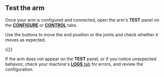 ## Test the arm

Once your arm is configured and connected, open the arm's **TEST** panel on the [**CONFIGURE**](/configure/) or [**CONTROL**](/fleet/control/) tabs.

Use the buttons to move the end position or the joints and check whether it moves as expected.

{{<imgproc src="/components/arm/control.png" resize="450x" declaredimensions=true alt="Arm test panel.">}}

If the arm does not appear on the **TEST** panel, or if you notice unexpected behavior, check your machine's [**LOGS** tab](/cloud/machines/#logs) for errors, and review the configuration.
